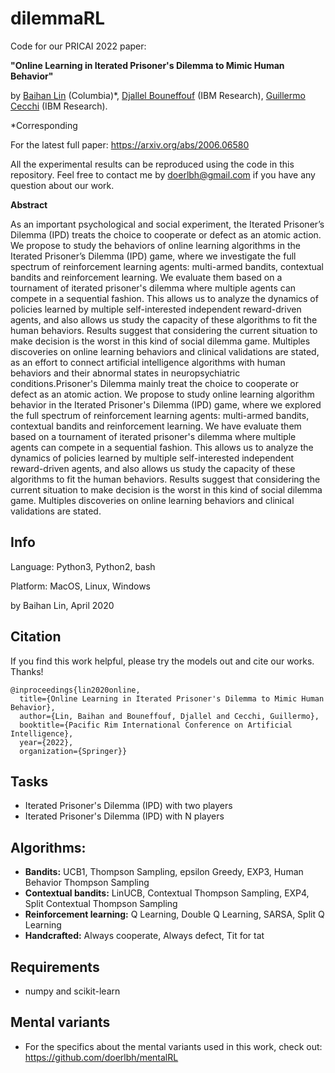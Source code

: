 # dilemmaRL

Code for our PRICAI 2022 paper:

**"Online Learning in Iterated Prisoner's Dilemma to Mimic Human Behavior"**

by [Baihan Lin](http://www.columbia.edu/~bl2681/) (Columbia)*, [Djallel Bouneffouf](https://scholar.google.com/citations?user=i2a1LUMAAAAJ&hl=en) (IBM Research), [Guillermo Cecchi](https://researcher.watson.ibm.com/researcher/view.php?person=us-gcecchi) (IBM Research).

*Corresponding

For the latest full paper: https://arxiv.org/abs/2006.06580

All the experimental results can be reproduced using the code in this repository. Feel free to contact me by doerlbh@gmail.com if you have any question about our work.

**Abstract**

As an important psychological and social experiment, the Iterated Prisoner’s Dilemma (IPD) treats the choice to cooperate or defect as an atomic action. We propose to study the behaviors of online learning algorithms in the Iterated Prisoner’s Dilemma (IPD) game, where we investigate the full spectrum of reinforcement learning agents: multi-armed bandits, contextual bandits and reinforcement learning. We evaluate them based on a tournament of iterated prisoner's dilemma where multiple agents can compete in a sequential fashion. This allows us to analyze the dynamics of policies learned by multiple self-interested independent reward-driven agents, and also allows us study the capacity of these algorithms to fit the human behaviors. Results suggest that considering the current situation to make decision is the worst in this kind of social dilemma game. Multiples discoveries on online learning behaviors and clinical validations are stated, as an effort to connect artificial intelligence algorithms with human behaviors and their abnormal states in neuropsychiatric conditions.Prisoner's Dilemma mainly treat the choice to cooperate or defect as an atomic action. We propose to study online learning algorithm behavior in the Iterated Prisoner's Dilemma (IPD) game, where we explored the full spectrum of reinforcement learning agents: multi-armed bandits, contextual bandits and reinforcement learning. We have evaluate them based on a tournament of iterated prisoner's dilemma where multiple agents can compete in a sequential fashion. This allows us to analyze the dynamics of policies learned by multiple self-interested independent reward-driven agents, and also allows us study the capacity of these algorithms to fit the human behaviors. Results suggest that considering the current situation to make decision is the worst in this kind of social dilemma game. Multiples discoveries on online learning behaviors and clinical validations are stated.

## Info

Language: Python3, Python2, bash

Platform: MacOS, Linux, Windows

by Baihan Lin, April 2020

## Citation

If you find this work helpful, please try the models out and cite our works. Thanks!

    @inproceedings{lin2020online,
      title={Online Learning in Iterated Prisoner's Dilemma to Mimic Human Behavior},
      author={Lin, Baihan and Bouneffouf, Djallel and Cecchi, Guillermo},
      booktitle={Pacific Rim International Conference on Artificial Intelligence},
      year={2022},
      organization={Springer}}

## Tasks

* Iterated Prisoner's Dilemma (IPD) with two players
* Iterated Prisoner's Dilemma (IPD) with N players

## Algorithms:

* **Bandits:** UCB1, Thompson Sampling, epsilon Greedy, EXP3, Human Behavior Thompson Sampling
* **Contextual bandits:** LinUCB, Contextual Thompson Sampling, EXP4, Split Contextual Thompson Sampling
* **Reinforcement learning:** Q Learning, Double Q Learning, SARSA, Split Q Learning
* **Handcrafted:** Always cooperate, Always defect, Tit for tat

## Requirements

* numpy and scikit-learn

## Mental variants

* For the specifics about the mental variants used in this work, check out: https://github.com/doerlbh/mentalRL
